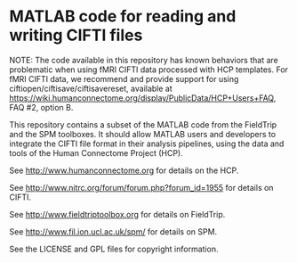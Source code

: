 MATLAB code for reading and writing CIFTI files
===============================================

NOTE:  The code available in this repository has known behaviors that are problematic when using fMRI CIFTI data processed with HCP templates.  For fMRI CIFTI data, we recommend and provide support for using ciftiopen/ciftisave/ciftisavereset, available at https://wiki.humanconnectome.org/display/PublicData/HCP+Users+FAQ, FAQ #2, option B.

This repository contains a subset of the MATLAB code from the FieldTrip and
the SPM toolboxes. It should allow MATLAB users and developers to integrate
the CIFTI file format in their analysis pipelines, using the data and tools
of the Human Connectome Project (HCP).

See http://www.humanconnectome.org for details on the HCP.

See http://www.nitrc.org/forum/forum.php?forum_id=1955 for details on CIFTI.

See http://www.fieldtriptoolbox.org for details on FieldTrip.

See http://www.fil.ion.ucl.ac.uk/spm/ for details on SPM.

See the LICENSE  and GPL files for copyright information.
